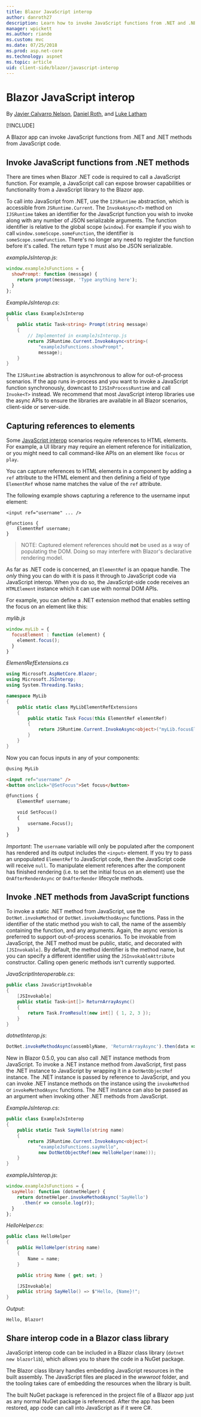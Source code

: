 ```yaml
---
title: Blazor JavaScript interop
author: danroth27
description: Learn how to invoke JavaScript functions from .NET and .NET methods from JavaScript.
manager: wpickett
ms.author: riande
ms.custom: mvc
ms.date: 07/25/2018
ms.prod: asp.net-core
ms.technology: aspnet
ms.topic: article
uid: client-side/blazor/javascript-interop
---
```

# Blazor JavaScript interop

By [Javier Calvarro Nelson](https://github.com/javiercn), [Daniel Roth](https://github.com/danroth27), and [Luke Latham](https://github.com/guardrex)

[!INCLUDE[](~/includes/blazor-preview-notice.md)]

A Blazor app can invoke JavaScript functions from .NET and .NET methods from JavaScript code.

## Invoke JavaScript functions from .NET methods

There are times when Blazor .NET code is required to call a JavaScript function. For example, a JavaScript call can expose browser capabilities or functionality from a JavaScript library to the Blazor app.

To call into JavaScript from .NET, use the `IJSRuntime` abstraction, which is accessible from `JSRuntime.Current`. The `InvokeAsync<T>` method on `IJSRuntime` takes an identifier for the JavaScript function you wish to invoke along with any number of JSON serializable arguments. The function identifier is relative to the global scope (`window`). For example if you wish to call `window.someScope.someFunction`, the identifier is `someScope.someFunction`. There's no longer any need to register the function before it's called. The return type `T` must also be JSON serializable.

*exampleJsInterop.js*:

```javascript
window.exampleJsFunctions = {
  showPrompt: function (message) {
    return prompt(message, 'Type anything here');
  }
};
```

*ExampleJsInterop.cs*:

```csharp
public class ExampleJsInterop
{
    public static Task<string> Prompt(string message)
    {
        // Implemented in exampleJsInterop.js
        return JSRuntime.Current.InvokeAsync<string>(
            "exampleJsFunctions.showPrompt",
            message);
    }
}
```

The `IJSRuntime` abstraction is asynchronous to allow for out-of-process scenarios. If the app runs in-process and you want to invoke a JavaScript function synchronously, downcast to `IJSInProcessRuntime` and call `Invoke<T>` instead. We recommend that most JavaScript interop libraries use the async APIs to ensure the libraries are available in all Blazor scenarios, client-side or server-side.

## Capturing references to elements

Some [JavaScript interop](xref:client-side/blazor/javascript-interop) scenarios require references to HTML elements. For example, a UI library may require an element reference for initialization, or you might need to call command-like APIs on an element like `focus` or `play`.

You can capture references to HTML elements in a component by adding a `ref` attribute to the HTML element and then defining a field of type `ElementRef` whose name matches the value of the `ref` attribute.

The following example shows capturing a reference to the username input element:

```
<input ref="username" ... />

@functions {
    ElementRef username;
}
```

> NOTE: Captured element references should **not** be used as a way of populating the DOM. Doing so may interfere with Blazor's declarative rendering model.

As far as .NET code is concerned, an `ElementRef` is an opaque handle. The *only* thing you can do with it is pass it through to JavaScript code via JavaScript interop. When you do so, the JavaScript-side code receives an `HTMLElement` instance which it can use with normal DOM APIs.

For example, you can define a .NET extension method that enables setting the focus on an element like this:

*mylib.js*
```js
window.myLib = {
  focusElement : function (element) {
    element.focus();
  }
}
```

*ElementRefExtensions.cs*
```csharp
using Microsoft.AspNetCore.Blazor;
using Microsoft.JSInterop;
using System.Threading.Tasks;

namespace MyLib
{
    public static class MyLibElementRefExtensions
    {
        public static Task Focus(this ElementRef elementRef)
        {
            return JSRuntime.Current.InvokeAsync<object>("myLib.focusElement", elementRef);
        }
    }
}
```

Now you can focus inputs in any of your components:

```html
@using MyLib

<input ref="username" />
<button onclick="@SetFocus">Set focus</button>

@functions {
    ElementRef username;

    void SetFocus()
    {
        username.Focus();
    }
}
```

*Important*: The `username` variable will only be populated after the component has rendered and its output includes the `<input>` element. If you try to pass an unpopulated `ElementRef` to JavaScript code, then the JavaScript code will receive `null`. To manipulate element references after the component has finished rendering (i.e. to set the initial focus on an element) use the `OnAfterRenderAsync` or `OnAfterRender` lifecycle methods.

## Invoke .NET methods from JavaScript functions

To invoke a static .NET method from JavaScript, use the `DotNet.invokeMethod` or `DotNet.invokeMethodAsync` functions. Pass in the identifier of the static method you wish to call, the name of the assembly containing the function, and any arguments. Again, the async version is preferred to support out-of-process scenarios. To be invokable from JavaScript, the .NET method must be public, static, and decorated with `[JSInvokable]`. By default, the method identifier is the method name, but you can specify a different identifier using the `JSInvokableAttribute` constructor. Calling open generic methods isn't currently supported.

*JavaScriptInteroperable.cs*:

```csharp
public class JavaScriptInvokable
{
    [JSInvokable]
    public static Task<int[]> ReturnArrayAsync()
    {
        return Task.FromResult(new int[] { 1, 2, 3 });
    }
}
```

*dotnetInterop.js*:

```javascript
DotNet.invokeMethodAsync(assemblyName, 'ReturnArrayAsync').then(data => ...)
```

New in Blazor 0.5.0, you can also call .NET instance methods from JavaScript. To invoke a .NET instance method from JavaScript, first pass the .NET instance to JavaScript by wrapping it in a `DotNetObjectRef` instance. The .NET instance is passed by reference to JavaScript, and you can invoke .NET instance methods on the instance using the `invokeMethod` or `invokeMethodAsync` functions. The .NET instance can also be passed as an argument when invoking other .NET methods from JavaScript.

*ExampleJsInterop.cs*:

```csharp
public class ExampleJsInterop
{
    public static Task SayHello(string name)
    {
        return JSRuntime.Current.InvokeAsync<object>(
            "exampleJsFunctions.sayHello", 
            new DotNetObjectRef(new HelloHelper(name)));
    }
}
```

*exampleJsInterop.js*:

```javascript
window.exampleJsFunctions = {
  sayHello: function (dotnetHelper) {
    return dotnetHelper.invokeMethodAsync('SayHello')
      .then(r => console.log(r));
  }
};
```

*HelloHelper.cs*:

```csharp
public class HelloHelper
{
    public HelloHelper(string name)
    {
        Name = name;
    }

    public string Name { get; set; }

    [JSInvokable]
    public string SayHello() => $"Hello, {Name}!";
}
```

*Output*:

```
Hello, Blazor!
```

## Share interop code in a Blazor class library

JavaScript interop code can be included in a Blazor class library (`dotnet new blazorlib`), which allows you to share the code in a NuGet package.

The Blazor class library handles embedding JavaScript resources in the built assembly. The JavaScript files are placed in the *wwwroot* folder, and the tooling takes care of embedding the resources when the library is built.

The built NuGet package is referenced in the project file of a Blazor app just as any normal NuGet package is referenced. After the app has been restored, app code can call into JavaScript as if it were C#.
